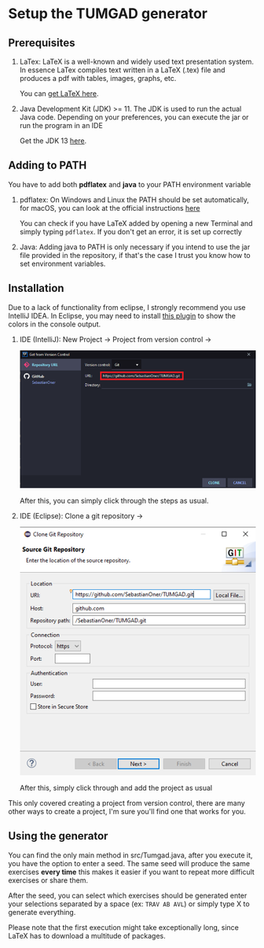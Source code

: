 # Setup the TUMGAD generator
## Prerequisites
1. LaTex: LaTeX is a well-known and widely used text presentation system.
In essence LaTex compiles text written in a LaTeX (.tex) file and
produces a pdf with tables, images, graphs, etc.

    You can [get LaTeX here](https://www.latex-project.org/get/#tex-distributions).

2. Java Development Kit (JDK) >= 11. The JDK is used to run the actual
Java code. Depending on your preferences, you can execute the jar or run
the program in an IDE

    Get the JDK 13 [here](https://www.oracle.com/java/technologies/javase-jdk13-downloads.html).

## Adding to PATH
You have to add both **pdflatex** and **java** to your PATH environment variable

1. pdflatex: On Windows and Linux the PATH should be set automatically,
for macOS, you can look at the official instructions [here](https://miktex.org/howto/modify-path)

    You can check if you have LaTeX added by opening a new Terminal and simply typing
`pdflatex`. If you don't get an error, it is set up correctly

2. Java: Adding java to PATH is only necessary if you intend to use the
jar file provided in the repository, if that's the case I trust you know 
how to set environment variables. 

## Installation
Due to a lack of functionality from eclipse, I strongly recommend you use
IntelliJ IDEA. In Eclipse, you may need to install
[this plugin](http://mihai-nita.net/2013/06/03/eclipse-plugin-ansi-in-console/)
to show the colors in the console output.

1. IDE (IntelliJ): New Project -> Project from version control ->

    ![New project from version control](resources/NewFromVC.png)

    After this, you can simply click through the steps as usual.

2. IDE (Eclipse): Clone a git repository -> 

    ![New Project from VC in Eclipse](resources/NewFromVCEclipse.png)
    
    After this, simply click through and add the project as usual

This only covered creating a project from version control, there
are many other ways to create a project, I'm sure you'll find one that works 
for you.

## Using the generator
You can find the only main method in src/Tumgad.java, after you execute it, you have the option to enter a seed. The same seed will produce the
same exercises **every time** this makes it easier if you want to repeat
more difficult exercises or share them.

After the seed, you can select which exercises should be generated enter 
your selections separated by a space (ex: `TRAV AB AVL`) or simply type X
to generate everything.

Please note that the first execution might take
exceptionally long, since LaTeX has to download a multitude of packages.
